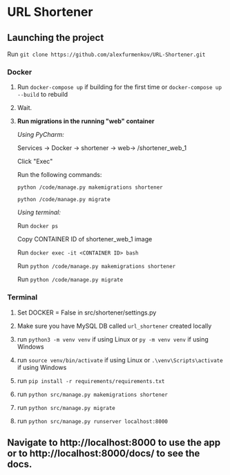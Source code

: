 # URL Shortener

## Launching the project

Run `git clone https://github.com/alexfurmenkov/URL-Shortener.git`

### Docker
1. Run `docker-compose up` if building for the first time or `docker-compose up --build` to rebuild
2. Wait.
3. **Run migrations in the running "web" container**

    _Using PyCharm:_
   
    Services -> Docker -> shortener -> web-> /shortener_web_1
    
    Click "Exec"
    
    Run the following commands:
    
    `python /code/manage.py makemigrations shortener`
    
    `python /code/manage.py migrate`
    
    _Using terminal:_
    
    Run `docker ps`
    
    Copy CONTAINER ID of shortener_web_1 image
    
    Run `docker exec -it <CONTAINER ID> bash`
    
    Run `python /code/manage.py makemigrations shortener`
    
    Run `python /code/manage.py migrate`

### Terminal
1. Set DOCKER = False in src/shortener/settings.py

2. Make sure you have MySQL DB called `url_shortener` created locally

3. run `python3 -m venv venv` if using Linux or `py -m venv venv` if using Windows

4. run `source venv/bin/activate` if using Linux or `.\venv\Scripts\activate` if using Windows

5. run `pip install -r requirements/requirements.txt`

6. run `python src/manage.py makemigrations shortener`

7. run `python src/manage.py migrate`

8. run `python src/manage.py runserver localhost:8000`


## **Navigate to http://localhost:8000 to use the app or to http://localhost:8000/docs/ to see the docs.**